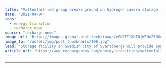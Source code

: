 ```yaml
---
title: "Vattenfall-led group breaks ground on hydrogen cavern storage for fossil-free steel"
date: "2021-04-07"
tags: 
  - energy transition
  - recharge news
source: "recharge news"
image_url: "https://images-global.nhst.tech/image/eENZTE1XbTNjWEUxZ1NGeDJCQlB0bkwzY2YxRU12Q2I3b3E5RzI0MTczUT0=/nhst/binary/819edb1b77589856df844602f2569c6d"
image_fp: "/assets/img/post_thumbnails/106.jpg"
lead: "Storage facility in Swedish city of Svartöberge will provide power for neighbouring pilot plant for the production of green steel"
article_url: "https://www.rechargenews.com/energy-transition/vattenfall-led-group-breaks-ground-on-hydrogen-cavern-storage-for-fossil-free-steel/2-1-991817"
---
```


---
